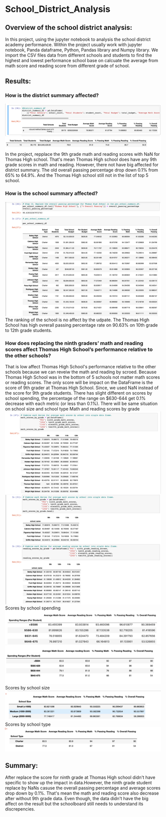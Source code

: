 # School_District_Analysis


## Overview of the school district analysis:
In this project, using the jupyter notebook to analysis the school district academy performance. Within the project usually work with jupyter notebook, Panda dataframe, Python, Pandas library and Numpy library.
We import the CSV files data from different schools and students to find the highest and lowest performance school base on calcuate the average from math score and reading score from different grade of school.

## Results: 

### How is the district summary affected?

![old_district_summary](https://github.com/JoJofia/School_District_Analysis/blob/91d7a958d7c794b8011a88910d11a7be49ed83ba/Resources/old_district_summary.png)
![district_summary](https://github.com/JoJofia/School_District_Analysis/blob/91d7a958d7c794b8011a88910d11a7be49ed83ba/Resources/district_summary.png)
In the project, repplace the 9th grade math and reading scores with NaN for Thomas High school. That's mean Thomas High school does have any 9th grade scores in math and reading. However, there not have big affected for district summary.
The old overall passing percentage drop down 0.1% from 65% to 64.9%. And the Thomas High school still not in the list of top 5 school.

### How is the school summary affected?

![10th_12th_school_summary](https://github.com/JoJofia/School_District_Analysis/blob/91d7a958d7c794b8011a88910d11a7be49ed83ba/Resources/10th_12th_school_summary.png)
The ranking of the school is no affect by the udpate. The Thomas High School has high ovrerall passing percentage rate on 90.63% on 10th grade to 12th grade students.

### How does replacing the ninth graders’ math and reading scores affect Thomas High School’s performance relative to the other schools?

That is low affect Thomas High School's performance relative to the other schools because we can reveiw the math and reading by scroed. Because Thomas High School was in the bottom of 5 schools not matter math scores or reading scores. The only score will be impact on the DataFrame is the score of 9th grader at Thomas High School. Since, we used NaN instead of the score for 9th grade students.
There has slight different on scores by school spending, the percentage of the range on $630-644 get 0.1% decrease with each metric (or less than 0.1%). There will be same situation on school size and school type
Math and reading scores by grade
![math_scores_by_grade](https://github.com/JoJofia/School_District_Analysis/blob/91d7a958d7c794b8011a88910d11a7be49ed83ba/Resources/math_scores.png)
![math_rading_scores_by_grade](https://github.com/JoJofia/School_District_Analysis/blob/91d7a958d7c794b8011a88910d11a7be49ed83ba/Resources/math_reading_grade.png)
Scores by school spending
![old_scores_school_spending](https://github.com/JoJofia/School_District_Analysis/blob/91d7a958d7c794b8011a88910d11a7be49ed83ba/Resources/old_scores_school_spending.png)
![scores_school_spending](https://github.com/JoJofia/School_District_Analysis/blob/91d7a958d7c794b8011a88910d11a7be49ed83ba/Resources/scores_school_spending.png)
Scores by school size
![scores_school_size](https://github.com/JoJofia/School_District_Analysis/blob/91d7a958d7c794b8011a88910d11a7be49ed83ba/Resources/scores_school_size.png)
Scores by school type
![scores_school_type](https://github.com/JoJofia/School_District_Analysis/blob/91d7a958d7c794b8011a88910d11a7be49ed83ba/Resources/scores_school_type.png)

## Summary: 
After replace the score for ninth grade at Thomas High school didn't have specific to show up the impact in data.However, the ninth grade student replace by NaNs casuse the overall passing percentage and average scores drop down by 0.1%. That's mean the math and reading score also decrease after without 9th grade data. Even though, the data didn't have the big affect on the result but the schoolboard still needs to understand its discrepencies.

